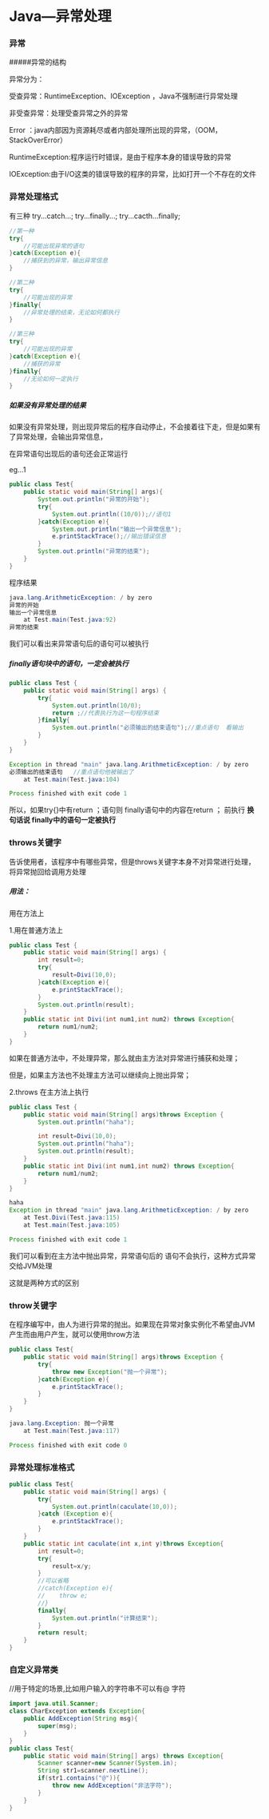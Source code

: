 

# Java—异常处理

### 异常

#####异常的结构



异常分为：

受查异常：RuntimeException、IOException ，Java不强制进行异常处理

非受查异常：处理受查异常之外的异常

Error   ：java内部因为资源耗尽或者内部处理所出现的异常，（OOM，StackOverError）

RuntimeException:程序运行时错误，是由于程序本身的错误导致的异常

IOException:由于I/O这类的错误导致的程序的异常，比如打开一个不存在的文件



### 异常处理格式

有三种  try...catch...;  try...finally...;  try...cacth...finally;

```java
//第一种
try{
    //可能出现异常的语句
}catch(Exception e){
	//捕获到的异常，输出异常信息
}

//第二种
try{
    //可能出现的异常
}finally{
    //异常处理的结束，无论如何都执行
}

//第三种
try{
    //可能出现的异常
}catch(Exception e){
    //捕获的异常
}finally{
	//无论如何一定执行
}

```

##### 如果没有异常处理的结果

如果没有异常处理，则出现异常后的程序自动停止，不会接着往下走，但是如果有了异常处理，会输出异常信息，

在异常语句出现后的语句还会正常运行

eg...1

```java
public class Test{
    public static void main(String[] args){
        System.out.println("异常的开始");
        try{
            System.out.println((10/0));//语句1
        }catch(Exception e){
            System.out.println("输出一个异常信息");
            e.printStackTrace();//输出错误信息
        }
        System.out.println("异常的结束");
    }
}
```

程序结果

```java
java.lang.ArithmeticException: / by zero
异常的开始  
输出一个异常信息
	at Test.main(Test.java:92)
异常的结束

```

我们可以看出来异常语句后的语句可以被执行

##### finally语句块中的语句，一定会被执行

```java
public class Test {
    public static void main(String[] args) {
        try{
            System.out.println(10/0);
            return ;//代表执行为这一句程序结束
        }finally{
            System.out.println("必须输出的结束语句");//重点语句  看输出
        }
    }
}
```

```java
Exception in thread "main" java.lang.ArithmeticException: / by zero
必须输出的结束语句   //重点语句他被输出了
	at Test.main(Test.java:104)

Process finished with exit code 1

```

所以，如果try{}中有return ；语句则 finally语句中的内容在return ； 前执行  **换句话说  finally中的语句一定被执行**

### throws关键字

告诉使用者，该程序中有哪些异常，但是throws关键字本身不对异常进行处理，将异常抛回给调用方处理

##### 用法：

用在方法上

1.用在普通方法上

```java
public class Test {
    public static void main(String[] args) {
        int result=0;
        try{
            result=Divi(10,0);
        }catch(Exception e){
            e.printStackTrace();
        }
        System.out.println(result);
    }
    public static int Divi(int num1,int num2) throws Exception{
        return num1/num2;
    }
}
```

如果在普通方法中，不处理异常，那么就由主方法对异常进行捕获和处理；

但是，如果主方法也不处理主方法可以继续向上抛出异常；

2.throws 在主方法上执行

```java
public class Test {
    public static void main(String[] args)throws Exception {
        System.out.println("haha");

        int result=Divi(10,0);
        System.out.println("haha");
        System.out.println(result);
    }
    public static int Divi(int num1,int num2) throws Exception{
        return num1/num2;
    }
}
```

```java
haha
Exception in thread "main" java.lang.ArithmeticException: / by zero
	at Test.Divi(Test.java:115)
	at Test.main(Test.java:105)

Process finished with exit code 1

```

 我们可以看到在主方法中抛出异常，异常语句后的 语句不会执行，这种方式异常交给JVM处理

这就是两种方式的区别



### throw关键字

在程序编写中，由人为进行异常的抛出。如果现在异常对象实例化不希望由JVM 产生而由用户产生，就可以使用throw方法

```java
public class Test{
    public static void main(String[] args)throws Exception {
        try{
            throw new Exception("抛一个异常");
        }catch(Exception e){
            e.printStackTrace();
        }
    }
}
```

```java
java.lang.Exception: 抛一个异常
	at Test.main(Test.java:117)

Process finished with exit code 0
```



### 异常处理标准格式

```java
public class Test{
    public static void main(String[] args) {
        try{
            System.out.println(caculate(10,0));
        }catch (Exception e){
            e.printStackTrace();
        }
    }
    public static int caculate(int x,int y)throws Exception{
        int result=0;
        try{
            result=x/y;
        }
        //可以省略
        //catch(Exception e){
        //    throw e;
        //}
        finally{
            System.out.println("计算结束");
        }
        return result;
    }
}
```



### 自定义异常类

//用于特定的场景,比如用户输入的字符串不可以有@ 字符

```java
import java.util.Scanner;
class CharException extends Exception{
    public AddException(String msg){
        super(msg);
    }
}
public class Test{
    public static void main(String[] args) throws Exception{
       	Scanner scanner=new Scanner(System.in);
        String str1=scanner.nextLine();
        if(str1.contains("@")){
            throw new AddException("非法字符");
        }
    }
}
```

